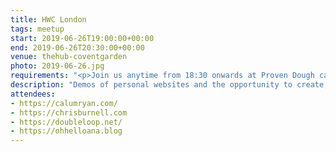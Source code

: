 ```yaml
---
title: HWC London
tags: meetup
start: 2019-06-26T19:00:00+00:00
end: 2019-06-26T20:30:00+00:00
venue: thehub-coventgarden
photo: 2019-06-26.jpg
requirements: "<p>Join us anytime from 18:30 onwards at Proven Dough cafe below Hub by Premier Inn hotel in Covent Garden. The main event starts at 19:00. No need to check-in at the venue, just look out for <a href='http://ohhelloana.blog'>Ana</a>, <a href='https://calumryan.com'>Calum</a> or <a href='https://doubleloop.net'>Neil</a>, the organisers, usually sitting towards the back of the cafe.</p><p>There are a few different ways you can register for Homebrew Website Club London:</p>"
description: "Demos of personal websites and the opportunity to create, update or experiment on your personal website"
attendees:
- https://calumryan.com/
- https://chrisburnell.com
- https://doubleloop.net/
- https://ohhelloana.blog
---
```

